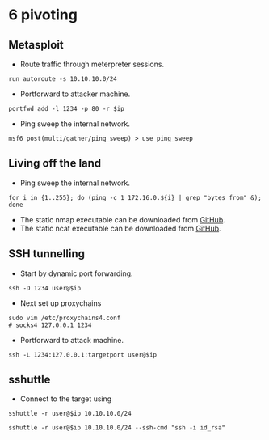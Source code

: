 # 6 pivoting

## Metasploit

- Route traffic through meterpreter sessions.
```shell
run autoroute -s 10.10.10.0/24
```

- Portforward to attacker machine.
```shell
portfwd add -l 1234 -p 80 -r $ip
```

- Ping sweep the internal network.

```shell
msf6 post(multi/gather/ping_sweep) > use ping_sweep
```

## Living off the land

- Ping sweep the internal network.

```shell
for i in {1..255}; do (ping -c 1 172.16.0.${i} | grep "bytes from" &); done
```

- The static nmap executable can be downloaded from [GitHub](https://github.com/andrew-d/static-binaries/blob/master/binaries/linux/x86_64/nmap).
- The static ncat executable can be downloaded from [GitHub](https://github.com/andrew-d/static-binaries/blob/master/binaries/linux/x86_64/ncat).

## SSH tunnelling

- Start by dynamic port forwarding.

```shell
ssh -D 1234 user@$ip
```

- Next set up proxychains

```shell
sudo vim /etc/proxychains4.conf
# socks4 127.0.0.1 1234
```

- Portforward to attack machine.

```shell
ssh -L 1234:127.0.0.1:targetport user@$ip
```

## sshuttle

- Connect to the target using

```shell
sshuttle -r user@$ip 10.10.10.0/24
```

```shell
sshuttle -r user@$ip 10.10.10.0/24 --ssh-cmd "ssh -i id_rsa"
```
